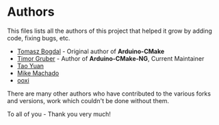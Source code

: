 # Authors

This files lists all the authors of this project that helped it grow by adding code, fixing bugs, etc.

- [Tomasz Bogdal](https://github.com/queezythegreat) - Original author of **Arduino-CMake**
- [Timor Gruber](https://github.com/MrPointer) - Author of **Arduino-CMake-NG**, Current Maintainer
- [Tao Yuan](https://github.com/taoyuan)
- [Mike Machado](https://github.com/machadolab)
- [ooxi](https://github.com/ooxi)

There are many other authors who have contributed to the various forks and versions, work which couldn't be done without them.

To all of you - Thank you very much!